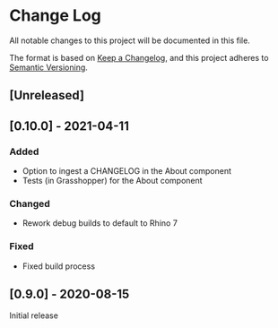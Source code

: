 # Change Log

All notable changes to this project will be documented in this file.

The format is based on [Keep a Changelog](https://keepachangelog.com/en/1.0.0/),
and this project adheres to [Semantic Versioning](https://semver.org/spec/v2.0.0.html).

## [Unreleased]



## [0.10.0] - 2021-04-11

### Added

- Option to ingest a CHANGELOG in the About component
- Tests (in Grasshopper) for the About component

### Changed

- Rework debug builds to default to Rhino 7

### Fixed

- Fixed build process

## [0.9.0] - 2020-08-15

Initial release
